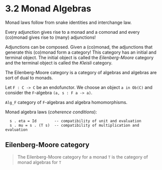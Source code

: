 # 3.2 Monad Algebras
Monad laws follow from snake identities and interchange law.

Every adjunction gives rise to a monad and a comonad and every (co)monad gives rise to (many) adjunctions!

Adjunctions can be composed. Given a (co)monad, the adjunctions that generate this (co)monad form a category! This category has an initial and terminal object. The initial object is called the *Eilenberg-Moore* category and the terminal object is called the *Kleisli* category.

The Eilenberg-Moore category is a category of algebras and algebras are sort of dual to monads.

Let `F : C -> C` be an endofunctor. We choose an object `a in Ob(C)` and consider the `F`-algebra `(a, s : F a -> a)`.

`Alg_F` category of `F`-algebras and algebra homomorphisms.

Monad algebra laws (*coherence conditions*):
```
  s . eta = Id        -- compatibility of unit and evaluation
  s . mu = s . (T s)  -- compatibility of multiplication and evaluation
```
## Eilenberg-Moore category
> The Eilenberg-Moore category for a monad `T` is the category of monad algebras for `T`
